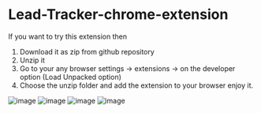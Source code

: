 # Lead-Tracker-chrome-extension
If you want to try this extension then 
1. Download it as zip from github repository
2. Unzip it
3. Go to your any browser settings -> extensions -> on the developer option (Load Unpacked option)
4. Choose the unzip folder and add the extension to your browser enjoy it. 

![image](https://user-images.githubusercontent.com/66296381/148888839-4664ac2e-bfdb-4f98-a657-ff7516fd00cd.png)
![image](https://user-images.githubusercontent.com/66296381/148888903-3f2a203d-479d-4310-b23e-07b7dc06125c.png)
![image](https://user-images.githubusercontent.com/66296381/148888933-b6639085-4fdd-4f14-b9a0-79fa159db945.png)
![image](https://user-images.githubusercontent.com/66296381/148888750-f960275e-ec63-4dcb-afda-c87954950924.png)

